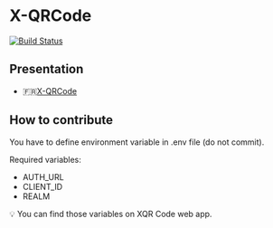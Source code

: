 # X-QRCode

[![Build Status](https://app.bitrise.io/app/0240e86ac692aed0/status.svg?token=p6JvhSgjEp6Rw_INZCo89A&branch=feature/create-login-page)](https://app.bitrise.io/app/0240e86ac692aed0)

## Presentation

* 🇫🇷[X-QRCode](https://docs.google.com/presentation/d/1ohPtrCCCnyIZNdWt6itIh62XPApbaiJRkS0kK8m_SvA/edit?usp=sharing)

## How to contribute

You have to define environment variable in .env file (do not commit).

Required variables:

* AUTH_URL
* CLIENT_ID
* REALM

💡 You can find those variables on XQR Code web app.
